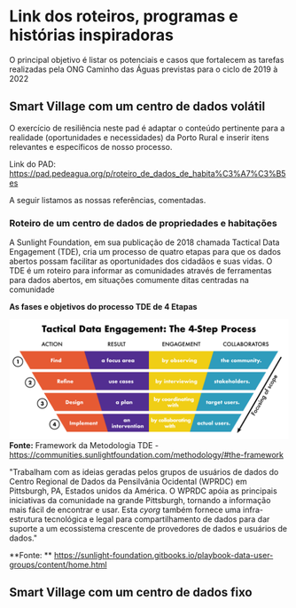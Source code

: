 <!-- TITLE: Inspirações no roteiro da Smart Village -->
<!-- SUBTITLE: Uma lista de referências pertinentes para inspirações no Roteiro Da Smart Village -->

# Link dos roteiros, programas e histórias inspiradoras

O principal objetivo é listar os potenciais e casos que fortalecem as tarefas realizadas pela ONG Caminho das Águas previstas para o ciclo de 2019 à 2022


## Smart Village com um centro de dados volátil

O exercício de resiliência neste pad é adaptar o conteúdo pertinente para a realidade (oportunidades e necessidades) da Porto Rural e inserir itens relevantes e específicos de nosso processo.

Link do PAD: https://pad.pedeagua.org/p/roteiro_de_dados_de_habita%C3%A7%C3%B5es

A seguir listamos as nossas referências, comentadas.

### Roteiro de um centro de dados de propriedades e habitações

A Sunlight Foundation, em sua publicação de 2018 chamada Tactical Data Engagement (TDE), cria um processo de quatro etapas para que os dados abertos possam facilitar as oportunidades dos cidadãos e suas vidas. O TDE é um roteiro para informar as comunidades através de ferramentas para dados abertos, em situações comumente ditas centradas na comunidade

**As fases e objetivos do processo TDE de 4 Etapas**

![Tde Funnel Grid](/uploads/porto-rural/tde-funnel-grid.png "Tde Funnel Grid")
**Fonte:** Framework da Metodologia TDE - https://communities.sunlightfoundation.com/methodology/#the-framework

"Trabalham com as ideias geradas pelos grupos de usuários de dados do Centro Regional de Dados da Pensilvânia Ocidental (WPRDC) em Pittsburgh, PA, Estados unidos da América. O WPRDC apóia as principais iniciativas da comunidade na grande Pittsburgh, tornando a informação mais fácil de encontrar e usar. Esta *cyorg* também fornece uma infra-estrutura tecnológica e legal para compartilhamento de dados para dar suporte a um ecossistema crescente de provedores de dados e usuários de dados."

**Fonte: ** https://sunlight-foundation.gitbooks.io/playbook-data-user-groups/content/home.html


## Smart Village com um centro de dados fixo
